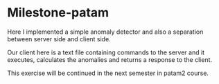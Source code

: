 # Milestone-patam

Here I implemented a simple anomaly detector and also a separation between server side and client side. 

Our client here is a text file containing commands to the server and it executes, calculates the anomalies and returns a response to the client.

This exercise will be continued in the next semester in patam2 course.
